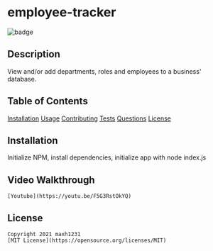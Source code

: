   # employee-tracker
  ![badge](https://img.shields.io/badge/license-MIT-blue)

  ## Description
  View and/or add departments, roles and employees to a business' database.

  ## Table of Contents
  [Installation](#Installation)
  [Usage](#Usage)
  [Contributing](#Contributing)
  [Tests](#Tests)
  [Questions](#Questions)
  [License](#License)

  ## Installation
  Initialize NPM, install dependencies, initialize app with node index.js

  ## Video Walkthrough
    [Youtube](https://youtu.be/F5G3RstOkYQ)

  ## License
  
    Copyright 2021 maxh1231
    [MIT License](https://opensource.org/licenses/MIT)